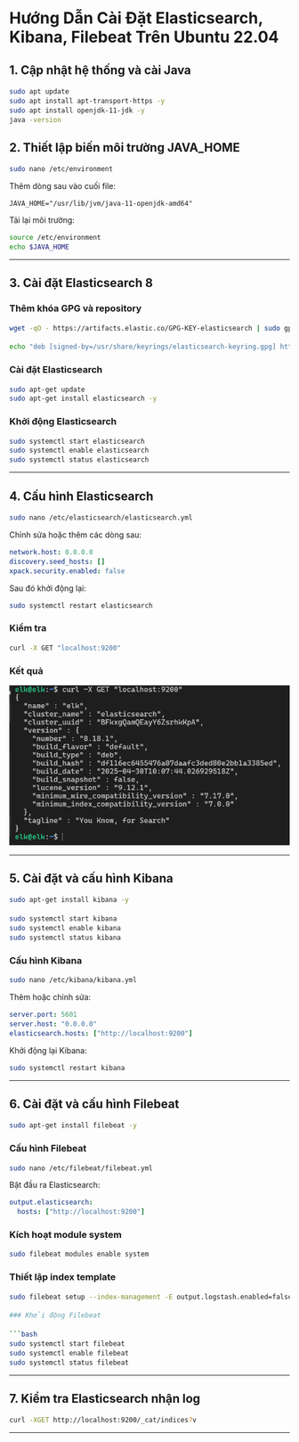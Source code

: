 
# Hướng Dẫn Cài Đặt Elasticsearch, Kibana, Filebeat Trên Ubuntu 22.04
## 1. Cập nhật hệ thống và cài Java

```bash
sudo apt update
sudo apt install apt-transport-https -y
sudo apt install openjdk-11-jdk -y
java -version
```

## 2. Thiết lập biến môi trường JAVA_HOME

```bash
sudo nano /etc/environment
```

Thêm dòng sau vào cuối file:

```env
JAVA_HOME="/usr/lib/jvm/java-11-openjdk-amd64"
```

Tải lại môi trường:

```bash
source /etc/environment
echo $JAVA_HOME
```

---

## 3. Cài đặt Elasticsearch 8

### Thêm khóa GPG và repository

```bash
wget -qO - https://artifacts.elastic.co/GPG-KEY-elasticsearch | sudo gpg --dearmor -o /usr/share/keyrings/elasticsearch-keyring.gpg

echo "deb [signed-by=/usr/share/keyrings/elasticsearch-keyring.gpg] https://artifacts.elastic.co/packages/8.x/apt stable main" | sudo tee /etc/apt/sources.list.d/elastic-8.x.list
```

### Cài đặt Elasticsearch

```bash
sudo apt-get update
sudo apt-get install elasticsearch -y
```

### Khởi động Elasticsearch

```bash
sudo systemctl start elasticsearch
sudo systemctl enable elasticsearch
sudo systemctl status elasticsearch
```

---

## 4. Cấu hình Elasticsearch

```bash
sudo nano /etc/elasticsearch/elasticsearch.yml
```

Chỉnh sửa hoặc thêm các dòng sau:

```yaml
network.host: 0.0.0.0
discovery.seed_hosts: []
xpack.security.enabled: false
```

Sau đó khởi động lại:

```bash
sudo systemctl restart elasticsearch
```

### Kiểm tra

```bash
curl -X GET "localhost:9200"
```

### Kết quả
![Kết quả](images/cai-thanh-cong-elasticsearch.png)

---

## 5. Cài đặt và cấu hình Kibana

```bash
sudo apt-get install kibana -y

sudo systemctl start kibana
sudo systemctl enable kibana
sudo systemctl status kibana
```

### Cấu hình Kibana

```bash
sudo nano /etc/kibana/kibana.yml
```

Thêm hoặc chỉnh sửa:

```yaml
server.port: 5601
server.host: "0.0.0.0"
elasticsearch.hosts: ["http://localhost:9200"]
```

Khởi động lại Kibana:

```bash
sudo systemctl restart kibana
```

---

## 6. Cài đặt và cấu hình Filebeat

```bash
sudo apt-get install filebeat -y
```

### Cấu hình Filebeat

```bash
sudo nano /etc/filebeat/filebeat.yml
```

Bật đầu ra Elasticsearch:

```yaml
output.elasticsearch:
  hosts: ["http://localhost:9200"]
```

### Kích hoạt module system

```bash
sudo filebeat modules enable system
```

### Thiết lập index template

```bash
sudo filebeat setup --index-management -E output.logstash.enabled=false -E 'output.elasticsearch.hosts=["0.0.0.0:9200"]'

### Khởi động Filebeat

```bash
sudo systemctl start filebeat
sudo systemctl enable filebeat
sudo systemctl status filebeat
```

---

## 7. Kiểm tra Elasticsearch nhận log

```bash
curl -XGET http://localhost:9200/_cat/indices?v
```

---
